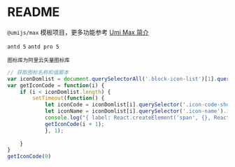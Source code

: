 # README

`@umijs/max` 模板项目，更多功能参考 [Umi Max 简介](https://umijs.org/docs/max/introduce)

`antd 5`
`antd pro 5`

`图标库为阿里云矢量图标库`
```js
// 获取图标名称和值脚本
var iconDomlist = document.querySelectorAll('.block-icon-list')[1].querySelectorAll('li')
var getIconCode = function(i) {
	if (i < iconDomlist.length) { 
		setTimeout(function() {
			let iconCode = iconDomlist[i].querySelector('.icon-code-show').innerText
            let iconName = iconDomlist[i].querySelector('.icon-name').innerText
			console.log("{ label: React.createElement('span', {}, React.createElement(IconFont, { type: '"+iconCode+"' }), '"+iconName+"'), value: '" + iconCode + "'},")
            getIconCode(i + 1);
			}, 1); 
        
	} 
}
getIconCode(0)
```